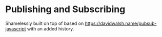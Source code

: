 # Publishing and Subscribing

Shamelessly built on top of based on https://davidwalsh.name/pubsub-javascript with an added history.